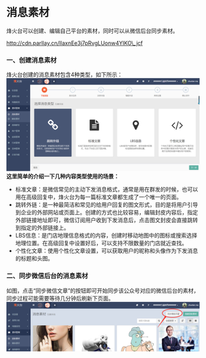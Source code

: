 # 消息素材

烽火台可以创建、编辑自己平台的素材，同时可以从微信后台同步素材。

http://cdn.parllay.cn/llaxnEe3j7pRvgLUonw4YIKO\_jcf

### 一、创建消息素材

烽火台创建的消息素材包含4种类型，如下所示：![](/assets/1516352914%281%29.png)**这里简单的介绍一下几种内容类型使用的场景：**

* 标准文章：是微信常见的主动下发消息格式，通常是用在群发的时候，也可以用在高级回复中，烽火台为每一篇标准文章都生成了一个唯一的页面。
* 跳转外链：是一种最简洁和常见的给用户回复的图文形式，目的是将用户引导到企业的外部网站或页面上。创建的方式也比较容易，编辑封皮内容后，指定外部链接地址即可，微信订阅用户收到下发消息后，点击图文封皮会直接跳转到指定的外部链接上。
* LBS信息：是门店地理信息格式的内容，创建时移动地图中的图标或搜索选择地理位置。在高级回复中设置好后，可以支持不限数量的门店就近查找。
* 个性化文章：使用个性化文章设置，可以获取用户的昵称和头像作为下发消息的标题和头图。

### 二、同步微信后台的消息素材

如图，点击“同步微信文章”的按钮即可开始同步该公众号对应的微信后台的素材，同步过程可能需要等待几分钟后刷新下页面。![](/assets/1516353863%281%29.png)

